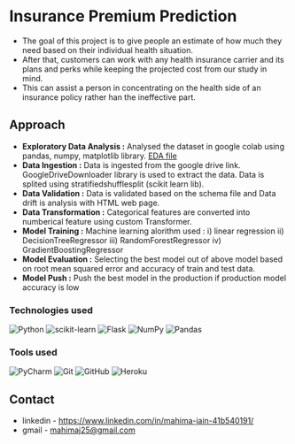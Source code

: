 
# Insurance Premium Prediction
- The goal of this project is to give people an estimate of how much they need based on their individual health situation. 
-  After that, customers can work with any health insurance carrier and its plans and perks while keeping the projected cost from our study in mind. 
- This can assist a person in concentrating on the health side of an insurance policy rather han the ineffective part.

## Approach

- **Exploratory Data Analysis :** Analysed the dataset in google colab using pandas, numpy, matplotlib library.  [EDA file](https://github.com/Mahimajain25/Insurance_Premium_Prediction/blob/main/Insurance_premium_EDA.ipynb)
- **Data Ingestion :** Data is ingested from the google drive link. GoogleDriveDownloader library is used to extract the data. Data is splited using stratifiedshufflesplit (scikit learn lib).
- **Data Validation :** Data is validated based on the schema file and Data drift is analysis with HTML web page.
- **Data Transformation :** Categorical features are converted into numberical feature using custom Transformer.
- **Model Training :** Machine learning alorithm used :
    i) linear regression 
    ii) DecisionTreeRegressor
    iii) RandomForestRegressor
    iv) GradientBoostingRegressor  
- **Model Evaluation :** Selecting the best model out of above model based on root mean squared error and accuracy of train and test data.
- **Model Push :** Push the best model in the production if production model accuracy is low

### **Technologies used**
![Python](https://img.shields.io/badge/python-3670A0?style=for-the-badge&logo=python&logoColor=ffdd54)
![scikit-learn](https://img.shields.io/badge/scikit--learn-%23F7931E.svg?style=for-the-badge&logo=scikit-learn&logoColor=white)
![Flask](https://img.shields.io/badge/flask-%23000.svg?style=for-the-badge&logo=flask&logoColor=white)
![NumPy](https://img.shields.io/badge/numpy-%23013243.svg?style=for-the-badge&logo=numpy&logoColor=white)
![Pandas](https://img.shields.io/badge/pandas-%23150458.svg?style=for-the-badge&logo=pandas&logoColor=white)

### **Tools used**
![PyCharm](https://img.shields.io/badge/pycharm-143?style=for-the-badge&logo=pycharm&logoColor=black&color=black&labelColor=green)
![Git](https://img.shields.io/badge/git-%23F05033.svg?style=for-the-badge&logo=git&logoColor=white)
![GitHub](https://img.shields.io/badge/github-%23121011.svg?style=for-the-badge&logo=github&logoColor=white)
![Heroku](https://img.shields.io/badge/heroku-%23430098.svg?style=for-the-badge&logo=heroku&logoColor=white)
## Contact

- linkedin - https://www.linkedin.com/in/mahima-jain-41b540191/
- gmail - mahimaj25@gmail.com


